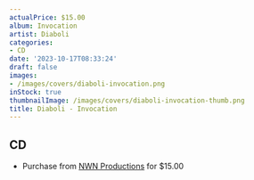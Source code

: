 ```yaml
---
actualPrice: $15.00
album: Invocation
artist: Diaboli
categories:
- CD
date: '2023-10-17T08:33:24'
draft: false
images:
- /images/covers/diaboli-invocation.png
inStock: true
thumbnailImage: /images/covers/diaboli-invocation-thumb.png
title: Diaboli - Invocation
---
```


## CD
* Purchase from [NWN Productions](http://shop.nwnprod.com/index.php?route=product/product&path=93&product_id=42005&sort=pd.name&order=ASC) for $15.00
